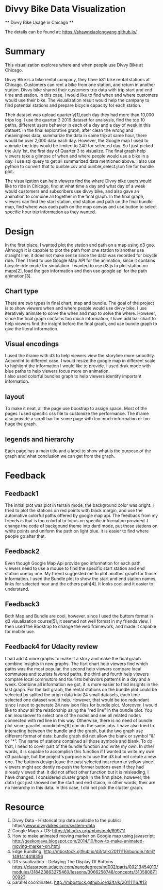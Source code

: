 # Divvy Bike Data Visualization 
** Divvy Bike Usage in Chicago **

The details can be found at:
https://shawnxiaolongyang.github.io/

# Summary
This visualization explores where and when people use Divvy Bike at Chicago.

Divvy Bike is a bike rental company, they have 581 bike rental stations at Chicago. Customers can rent a bike from one station, and return in another station. Divvy bike 
shared their customers trip data with trip start and end time and station. 
In this case, I would like to find when and where customers would use their bike. The visualization result would help the campany to find potential stations and prepare bicycle capacity for each station.

Their dataset was upload quarterly[1],each day they had more than 10,000 trips log. I use the quarter 3 2016 dataset for analsysis, find the top 10 paths, different users behavior in each of a day and a day of week in this dataset. In the final explorative graph, after clean the wrong and meaningless data, summarize the data in same trip at same hour, there would be over 2,000 data each day. However, the Google map I used to animate the trips would be limited to 240 for selected day. So I just picked the July 1st, the first day of Quarter 3 to visualize. The final graph help viewers take a glimpse of when and where people would use a bike in a day. I use sql query to get all summarized data mentioned above. I also use python to convert that to bunble.csv and bunble_select.json file for bundle plot.

The visualization can help viewers find the where Divvy bike users would like to ride in Chicago, find at what time a day and what day of a week would customers and subscribers use divvy bike, and also gave an animation to combine all together in the final graph. In the final graph, viewers can find the start station, end station and path on the final bundle map, find where was each path on the map canvas and use button to select specific hour trip information as they wanted. 


# Design
In the first place, I wanted plot the station and path on a map using d3 geo. Although it is capable to plot the path from one station to another use straight line, it does not make sense since the data was recorded for bicycle ride. Then I tried to use Google Map API for the animation, since it contains bicycle ride mode for simulation. I wanted to use d3.js to plot station on maps[2], load the geo information and then use google api for the path animation[3]. 
## Chart type
There are two types in final chart, map and bundle. The goal of the project is to show viewers when and where people would use divvy bike. I use iteratively animate to solve the when and map to solve the where. However, since the final graph contains too much information, I have add bar chart to help viewers find the insight before the final graph, and use bundle graph to give the literal information.
## Visual encodings
I used the iframe with d3 to help viewers view the storyline more smoothly. 
Accordint to different case, I would resize the google map in different scale to highlight the information I would like to provide.
I used drak mode with blue paths to help viewers focus more on animation.  
I also used colorful bundles graph to help viewers identify important information.
## layout
To make it neat, all the page use boostrap to assign space. 
Most of the pages I used specific css file to customize the performance.
The iframe also provide a scroll bar for some page with too much information or too huge the graph.
## legends and hierarchy
Each page has a main title and a label to show what is the purpose of the graph and what conclusion we can get from the graph.
 

# Feedback
## Feedback1
The initial plot was plot in terrain mode, the background color was bright. I tried to plot the stations on red points with black margin, and use the automative colorful paths offered by google map api. The feedback from my friends is that is too colorful to focus on specific information provided. I change the code of backgound theme into dard mode, put those stations on white points and uniform the path on light blue. It is easier to find where people go after that.

## Feedback2
Even though Google Map Api provide geo information for each path, viewers need to use a mouse to find the specific start station and end station one by one. My friend suggested me to plot another graph for those information. I used the Bundle plot to show the start and end station names, links for selected hour and the others path[4].
It looks cool and it easier to understand.

## Feedback3
Both Map and Bundle are cool, however, since I used the buttom format in d3 visualization course[5], it seemed not well format in my friends view. I then used the Boostrap to change the web framework, and made it capable for mobile use.

## Feedback4 for Udacity review
I had add 4 more graphs to make it a story and make the final graph combine insights in new graphs. The fisrt chart help viewers find which paths was the most popular, the second help viewers compare local commutors and tourists favored paths, the third and fourth help viewers compare local commutors and tourists behaviors patterns in a day and a week. Combine all information we got, it is more easier to find insights in the last graph.
For the last graph, the rental stations on the bundle plot could be selected by splited the origin data into 24 small datasets, each time selected one dataset would help. However, that would be too redundant since I need to generate 24 new json files for bundle plot. Moreover, I would like to show all the relationship using the "red line" in the bundle plot. You can mouseover to select one of the nodes and see all related nodes connected with red line in this way. Otherwise, there is no need of bundle plot since parallel coordinates[6] can do the same jobs. I have also tried to interacting between the bundle and the graph, but the two graph use different format of data: bundle graph did not allow the blank or symbol "&" or "*". The name of stations contained all those symbols and blank. To do that, I need to cover part of the bundle function and write my own. In other words, it is capable to accomplish this function if I wanted to write my own d3 package, but the project's purpose is to use the d3 but not create a new one.  The buttons design leave the past selected not return to yellow since viewers might accidently re-push the former buttons even if they had already viewed that. It did not affect other function but it is misleading, I have changed. I considered cluster graph in the first place, however, the data I got just showed me the start and end staion, in other words, their are no hierarchy in this data. In this case, I did not pick the cluster graph.




# Resource
 1. Divvy Data - Historical trip data available to the public: https//www.divvybikes.com/system-data
 2. Google Maps + D3:
https://bl.ocks.org/mbostock/899711
 3. How to make animated moving marker on Google map using javascript:
http://geekonjava.blogspot.com/2014/10/how-to-make-animated-moving-marker-on.html
 4. Edge Bundling:
http://mbostock.github.io/d3/talk/20111116/bundle.html?1491414418356
 5. D3 visualization - Delaying The Display Of Buttons
https://classroom.udacity.com/nanodegrees/nd002/parts/00213454010/modules/318423863275460/lessons/3066258748/concepts/31058087100923
 6. parallel coordinates:
http://mbostock.github.io/d3/talk/20111116/#13




